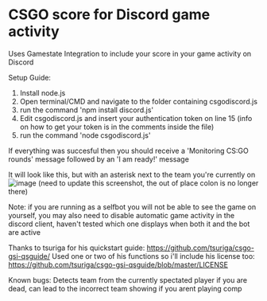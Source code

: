 # CSGO score for Discord game activity
Uses Gamestate Integration to include your score in your game activity on Discord

Setup Guide:

1. Install node.js
2. Open terminal/CMD and navigate to the folder containing csgodiscord.js
3. run the command 'npm install discord.js'
4. Edit csgodiscord.js and insert your authentication token on line 15 (info on how to get your token is in the comments inside the file)
5. run the command 'node csgodiscord.js'

If everything was succesful then you should receive a 'Monitoring CS:GO rounds' message followed by an 'I am ready!' message

It will look like this, but with an asterisk next to the team you're currently on  
![image](https://i.imgur.com/6O0FbQy.png) (need to update this screenshot, the out of place colon is no longer there)

Note: if you are running as a selfbot you will not be able to see the game on yourself, you may also need to disable automatic game activity in the discord client, haven't tested which one displays when both it and the bot are active

Thanks to tsuriga for his quickstart guide: https://github.com/tsuriga/csgo-gsi-qsguide/
Used one or two of his functions so i'll include his license too: https://github.com/tsuriga/csgo-gsi-qsguide/blob/master/LICENSE

Known bugs: Detects team from the currently spectated player if you are dead, can lead to the incorrect team showing if you arent playing comp
